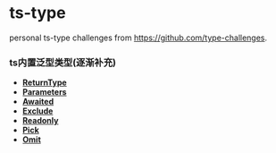 # ts-type
personal ts-type challenges from https://github.com/type-challenges.

### ts内置泛型类型(逐渐补充)
- **[ReturnType](https://github.com/qibainian/ts-type/blob/main/00002-fn-return.ts)**
- **[Parameters](https://github.com/qibainian/ts-type/blob/main/03312-parameters.ts)**
- **[Awaited](https://github.com/qibainian/ts-type/blob/main/00189-awaited.ts)**
- **[Exclude](https://github.com/qibainian/ts-type/blob/main/00043-exclude.ts)**
- **[Readonly](https://github.com/qibainian/ts-type/blob/main/00007-readonly.ts)**
- **[Pick](https://github.com/qibainian/ts-type/blob/main/00004-pick.ts)**
- **[Omit](https://github.com/qibainian/ts-type/blob/main/00003-omit.ts)**
